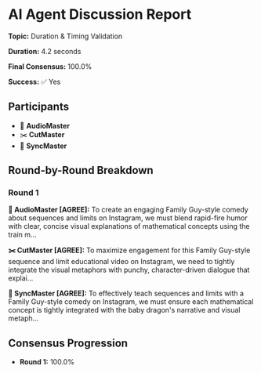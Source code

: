 # AI Agent Discussion Report

**Topic:** Duration & Timing Validation

**Duration:** 4.2 seconds

**Final Consensus:** 100.0%

**Success:** ✅ Yes

## Participants

- 🎵 **AudioMaster**
- ✂️ **CutMaster**
- 🎯 **SyncMaster**

## Round-by-Round Breakdown

### Round 1

**🎵 AudioMaster [AGREE]:** To create an engaging Family Guy-style comedy about sequences and limits on Instagram, we must blend rapid-fire humor with clear, concise visual explanations of mathematical concepts using the train m...

**✂️ CutMaster [AGREE]:** To maximize engagement for this Family Guy-style sequence and limit educational video on Instagram, we need to tightly integrate the visual metaphors with punchy, character-driven dialogue that explai...

**🎯 SyncMaster [AGREE]:** To effectively teach sequences and limits with a Family Guy-style comedy on Instagram, we must ensure each mathematical concept is tightly integrated with the baby dragon's narrative and visual metaph...

## Consensus Progression

- **Round 1:** 100.0%
